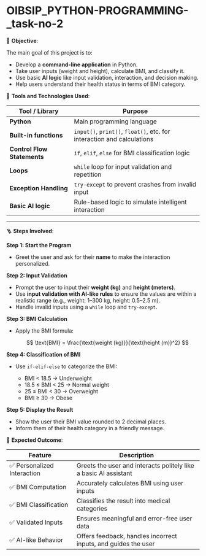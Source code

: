 # OIBSIP_PYTHON-PROGRAMMING-_task-no-2


🎯 **Objective**:

The main goal of this project is to:

* Develop a **command-line application** in Python.
* Take user inputs (weight and height), calculate BMI, and classify it.
* Use basic **AI logic** like input validation, interaction, and decision making.
* Help users understand their health status in terms of BMI category.

 🧰 **Tools and Technologies Used**:

| Tool / Library              | Purpose                                                                |
| --------------------------- | ---------------------------------------------------------------------- |
| **Python**                  | Main programming language                                              |
| **Built-in functions**      | `input()`, `print()`, `float()`, etc. for interaction and calculations |
| **Control Flow Statements** | `if`, `elif`, `else` for BMI classification logic                      |
| **Loops**                   | `while` loop for input validation and repetition                       |
| **Exception Handling**      | `try-except` to prevent crashes from invalid input                     |
| **Basic AI logic**          | Rule-based logic to simulate intelligent interaction                   |

---

 🪜 **Steps Involved**:

 **Step 1: Start the Program**

* Greet the user and ask for their **name** to make the interaction personalized.

 **Step 2: Input Validation**

* Prompt the user to input their **weight (kg)** and **height (meters)**.
* Use **input validation with AI-like rules** to ensure the values are within a realistic range (e.g., weight: 1–300 kg, height: 0.5–2.5 m).
* Handle invalid inputs using a `while` loop and `try-except`.

 **Step 3: BMI Calculation**

* Apply the BMI formula:

  $$
  \text{BMI} = \frac{\text{weight (kg)}}{\text{height (m)}^2}
  $$

**Step 4: Classification of BMI**

* Use `if-elif-else` to categorize the BMI:

  * BMI < 18.5 → Underweight
  * 18.5 ≤ BMI < 25 → Normal weight
  * 25 ≤ BMI < 30 → Overweight
  * BMI ≥ 30 → Obese
    
**Step 5: Display the Result**

* Show the user their BMI value rounded to 2 decimal places.
* Inform them of their health category in a friendly message.

 🎯 **Expected Outcome**:

| Feature                    | Description                                                      |
| -------------------------- | ---------------------------------------------------------------- |
| ✅ Personalized Interaction | Greets the user and interacts politely like a basic AI assistant |
| ✅ BMI Computation          | Accurately calculates BMI using user inputs                      |
| ✅ BMI Classification       | Classifies the result into medical categories                    |
| ✅ Validated Inputs         | Ensures meaningful and error-free user data                      |
| ✅ AI-like Behavior         | Offers feedback, handles incorrect inputs, and guides the user   |

